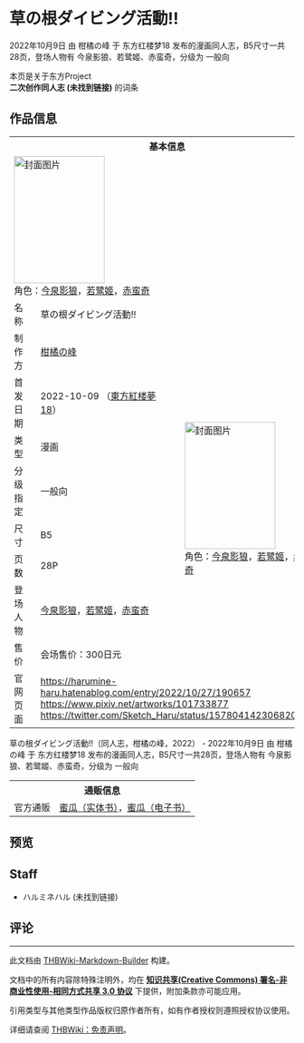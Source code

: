 # 草の根ダイビング活動!!

<!-- source html: G:\repos\THBWiki-Markdown-Builder\THBWikiMarkdown\Temp\main\4\4e\ns0%3A%E8%8D%89%E3%81%AE%E6%A0%B9%E3%83%80%E3%82%A4%E3%83%93%E3%83%B3%E3%82%B0%E6%B4%BB%E5%8B%95%21%21.html -->

2022年10月9日 由 柑橘の峰 于 东方红楼梦18 发布的漫画同人志，B5尺寸一共28页，登场人物有 今泉影狼、若鹭姬、赤蛮奇，分级为 一般向

本页是关于东方Project  
 **二次创作同人志 (未找到链接)** 的词条

## 作品信息

<table><tbody><tr><th colspan="3">基本信息</th></tr><tr><td class="cover-artwork-mobile" colspan="2"><a href="./文件-草の根ダイビング活動!!封面.jpg.md" class="image" title="封面图片"><img alt="封面图片" src="https://upload.thwiki.cc/thumb/9/99/%E8%8D%89%E3%81%AE%E6%A0%B9%E3%83%80%E3%82%A4%E3%83%93%E3%83%B3%E3%82%B0%E6%B4%BB%E5%8B%95%21%21%E5%B0%81%E9%9D%A2.jpg/160px-%E8%8D%89%E3%81%AE%E6%A0%B9%E3%83%80%E3%82%A4%E3%83%93%E3%83%B3%E3%82%B0%E6%B4%BB%E5%8B%95%21%21%E5%B0%81%E9%9D%A2.jpg" decoding="async" loading="lazy" width="160" height="224" srcset="https://upload.thwiki.cc/thumb/9/99/%E8%8D%89%E3%81%AE%E6%A0%B9%E3%83%80%E3%82%A4%E3%83%93%E3%83%B3%E3%82%B0%E6%B4%BB%E5%8B%95%21%21%E5%B0%81%E9%9D%A2.jpg/240px-%E8%8D%89%E3%81%AE%E6%A0%B9%E3%83%80%E3%82%A4%E3%83%93%E3%83%B3%E3%82%B0%E6%B4%BB%E5%8B%95%21%21%E5%B0%81%E9%9D%A2.jpg 1.5x, https://upload.thwiki.cc/thumb/9/99/%E8%8D%89%E3%81%AE%E6%A0%B9%E3%83%80%E3%82%A4%E3%83%93%E3%83%B3%E3%82%B0%E6%B4%BB%E5%8B%95%21%21%E5%B0%81%E9%9D%A2.jpg/320px-%E8%8D%89%E3%81%AE%E6%A0%B9%E3%83%80%E3%82%A4%E3%83%93%E3%83%B3%E3%82%B0%E6%B4%BB%E5%8B%95%21%21%E5%B0%81%E9%9D%A2.jpg 2x" data-file-width="858" data-file-height="1200"></a><div class="cover-char">角色：<a href="./今泉影狼.md" title="今泉影狼">今泉影狼</a>，<a href="./若鹭姬.md" title="若鹭姬">若鹭姬</a>，<a href="./赤蛮奇.md" title="赤蛮奇">赤蛮奇</a></div></td>
</tr><tr><td class="label">名称</td><td colspan="2"> 草の根ダイビング活動!! </td></tr><tr><td class="label">制作方</td><td><a href="./柑橘の峰.md" title="柑橘の峰">柑橘の峰</a></td><td class="cover-artwork" rowspan="8" style="min-width:224px;"><a href="./文件-草の根ダイビング活動!!封面.jpg.md" class="image" title="封面图片"><img alt="封面图片" src="https://upload.thwiki.cc/thumb/9/99/%E8%8D%89%E3%81%AE%E6%A0%B9%E3%83%80%E3%82%A4%E3%83%93%E3%83%B3%E3%82%B0%E6%B4%BB%E5%8B%95%21%21%E5%B0%81%E9%9D%A2.jpg/160px-%E8%8D%89%E3%81%AE%E6%A0%B9%E3%83%80%E3%82%A4%E3%83%93%E3%83%B3%E3%82%B0%E6%B4%BB%E5%8B%95%21%21%E5%B0%81%E9%9D%A2.jpg" decoding="async" loading="lazy" width="160" height="224" srcset="https://upload.thwiki.cc/thumb/9/99/%E8%8D%89%E3%81%AE%E6%A0%B9%E3%83%80%E3%82%A4%E3%83%93%E3%83%B3%E3%82%B0%E6%B4%BB%E5%8B%95%21%21%E5%B0%81%E9%9D%A2.jpg/240px-%E8%8D%89%E3%81%AE%E6%A0%B9%E3%83%80%E3%82%A4%E3%83%93%E3%83%B3%E3%82%B0%E6%B4%BB%E5%8B%95%21%21%E5%B0%81%E9%9D%A2.jpg 1.5x, https://upload.thwiki.cc/thumb/9/99/%E8%8D%89%E3%81%AE%E6%A0%B9%E3%83%80%E3%82%A4%E3%83%93%E3%83%B3%E3%82%B0%E6%B4%BB%E5%8B%95%21%21%E5%B0%81%E9%9D%A2.jpg/320px-%E8%8D%89%E3%81%AE%E6%A0%B9%E3%83%80%E3%82%A4%E3%83%93%E3%83%B3%E3%82%B0%E6%B4%BB%E5%8B%95%21%21%E5%B0%81%E9%9D%A2.jpg 2x" data-file-width="858" data-file-height="1200"></a><div class="cover-char">角色：<a href="./今泉影狼.md" title="今泉影狼">今泉影狼</a>，<a href="./若鹭姬.md" title="若鹭姬">若鹭姬</a>，<a href="./赤蛮奇.md" title="赤蛮奇">赤蛮奇</a></div></td>
</tr><tr><td class="label">首发日期</td><td>2022-10-09&#160;（<a href="/展会作品列表?e=%E4%B8%9C%E6%96%B9%E7%BA%A2%E6%A5%BC%E6%A2%A6%2318">東方紅楼夢18</a>）</td></tr><tr><td class="label">类型</td><td>漫画</td></tr><tr><td class="label">分级指定</td><td>一般向</td></tr><tr><td class="label">尺寸</td><td>B5</td></tr><tr><td class="label">页数</td><td>28P</td></tr><tr><td class="label">登场人物</td><td><a href="./今泉影狼.md" title="今泉影狼">今泉影狼</a>，<a href="./若鹭姬.md" title="若鹭姬">若鹭姬</a>，<a href="./赤蛮奇.md" title="赤蛮奇">赤蛮奇</a></td></tr><tr><td class="label">售价</td><td>会场售价：300日元</td></tr>
<tr><td class="label">官网页面</td><td colspan="2"><a rel="nofollow" class="external free" href="https://harumine-haru.hatenablog.com/entry/2022/10/27/190657">https://harumine-haru.hatenablog.com/entry/2022/10/27/190657</a><br><a rel="nofollow" class="external free" href="https://www.pixiv.net/artworks/101733877">https://www.pixiv.net/artworks/101733877</a><br><a rel="nofollow" class="external free" href="https://twitter.com/Sketch_Haru/status/1578041423068205057">https://twitter.com/Sketch_Haru/status/1578041423068205057</a></td></tr></tbody></table>

草の根ダイビング活動!!（同人志，柑橘の峰，2022） - 2022年10月9日 由 柑橘の峰 于 东方红楼梦18 发布的漫画同人志，B5尺寸一共28页，登场人物有 今泉影狼、若鹭姬、赤蛮奇，分级为 一般向

<table><tbody><tr><th colspan="3">通贩信息</th></tr><tr><td class="label">官方通贩</td><td colspan="2"><a rel="nofollow" class="external text" href="https://www.melonbooks.co.jp/detail/detail.php?product_id=1668923">蜜瓜（实体书）</a>，<a rel="nofollow" class="external text" href="https://www.melonbooks.co.jp/detail/detail.php?product_id=1674885">蜜瓜（电子书）</a></td></tr></tbody></table>



## 预览

## Staff
- ハルミネハル (未找到链接)


## 评论




---

此文档由 [THBWiki-Markdown-Builder](https://github.com/Delsin-Yu/THBWiki-Markdown-Builder) 构建。

文档中的所有内容除特殊注明外，均在 [**知识共享(Creative Commons) 署名-非商业性使用-相同方式共享 3.0 协议**](https://creativecommons.org/licenses/by-sa/3.0/deed.zh-hans) 下提供，附加条款亦可能应用。

引用类型与其他类型作品版权归原作者所有，如有作者授权则遵照授权协议使用。

详细请查阅 [THBWiki：免责声明](https://thbwiki.cc/THBWiki:%E5%85%8D%E8%B4%A3%E5%A3%B0%E6%98%8E)。

